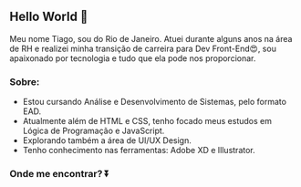 
## Hello World 👋

Meu nome Tiago, sou do Rio de Janeiro. Atuei durante alguns anos na área de RH e realizei minha transição de carreira para Dev Front-End😍, sou apaixonado por tecnologia e tudo que ela pode nos proporcionar. 

### Sobre:

- Estou cursando Análise e Desenvolvimento de Sistemas, pelo formato EAD.
- Atualmente além de HTML e CSS, tenho focado meus estudos em Lógica de Programação e JavaScript.
- Explorando também a área de UI/UX Design.
- Tenho conhecimento nas ferramentas: Adobe XD e Illustrator.

 ### Onde me encontrar? ⏬

 

